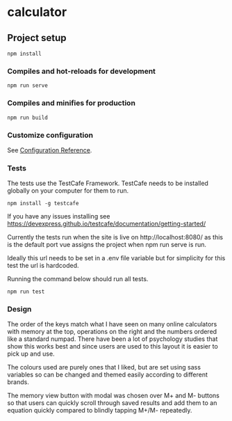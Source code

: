 # calculator

## Project setup
```
npm install
```

### Compiles and hot-reloads for development
```
npm run serve
```

### Compiles and minifies for production
```
npm run build
```

### Customize configuration
See [Configuration Reference](https://cli.vuejs.org/config/).


### Tests
The tests use the TestCafe Framework. TestCafe needs to be installed
globally on your computer for them to run. 

```
npm install -g testcafe
```

If you have any issues installing see https://devexpress.github.io/testcafe/documentation/getting-started/

Currently the tests run when the site is live on http://localhost:8080/ as this is
the default port vue assigns the project when npm run serve is run.

Ideally this url needs to be set in a .env file variable but for simplicity for this test the url is hardcoded.

Running the command below should run all tests.
```
npm run test
```

### Design
The order of the keys match what I have seen on many online calculators
with memory at the top, operations on the right and the numbers ordered like a standard numpad.
There have been a lot of psychology studies that show this works best and since users
are used to this layout it is easier to pick up and use.

The colours used are purely ones that I liked, but are set using sass variables so can be changed and themed easily according to different brands.

The memory view button with modal was chosen over M+ and M- buttons so that users can quickly
scroll through saved results and add them to an equation quickly compared to blindly tapping M+/M- repeatedly.
